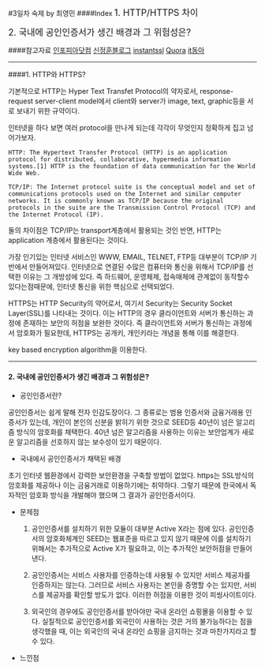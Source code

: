 #3일차 숙제 by 최영민
####Index
<span style="font-size:18px;"> 1. HTTP/HTTPS 차이 </span>

<span style="font-size:18px;">2. 국내에 공인인증서가 생긴 배경과 그 위험성은? </span>

####참고자료 
[인포피아닷컴](http://infofia.com/?p=133)
[신정훈블로그](http://misako.co.kr/articles/HttpVSHttps.aspx)
[instantssl](https://www.instantssl.com/https-tutorials/what-is-https.html)
[Quora](https://www.quora.com/What-is-the-difference-between-HTTP-and-HTTPS)
[it동아](http://it.donga.com/17704/)

 ---
 
####1. HTTP와 HTTPS?

기본적으로 HTTP는 Hyper Text Transfet Protocol의 약자로서, response-request server-client model에서 client와 server가 image, text, graphic등을 서로 보내기 위한 규약이다. 

인터넷을 하다 보면 여러 protocol을 만나게 되는데 각각이 무엇인지 정확하게 집고 넘어가보자. 
```
HTTP: The Hypertext Transfer Protocol (HTTP) is an application protocol for distributed, collaborative, hypermedia information systems.[1] HTTP is the foundation of data communication for the World Wide Web.

TCP/IP: The Internet protocol suite is the conceptual model and set of communications protocols used on the Internet and similar computer networks. It is commonly known as TCP/IP because the original protocols in the suite are the Transmission Control Protocol (TCP) and the Internet Protocol (IP).
```
둘의 차이점은 TCP/IP는 transport계층에서 활용되는 것인 반면, HTTP는 application 계층에서 활용된다는 것이다. 

가장 인기있는 인터넷 서비스인 WWW, EMAIL, TELNET, FTP등 대부분이 TCP/IP 기반에서 만들어져있다. 인터넷으로 연결된 수많은 컴퓨터와 통신을 위해서 TCP/IP를 선택한 이유는 그 개방성에 있다. 즉 하드웨어, 운영체제, 접속매체에 관계없이 동작할수 있다는점때문에, 인터넷 통신을 위한 핵심으로 선택되었다.

HTTPS는 HTTP Security의 약어로서, 여기서 Security는 Security Socket Layer(SSL)를 나타내는 것이다. 이는 HTTP의 경우 클라이언트와 서버가 통신하는 과정에 존재하는 보안의 허점을 보완한 것이다. 즉 클라이언트와 서버가 통신하는 과정에서 암호화가 필요한데, HTTPS는 공개키, 개인키라는 개념을 통해 이를 해결한다. 

key based encryption algorithm을 이용한다. 

---
#### 2. 국내에 공인인증서가 생긴 배경과 그 위험성은?

- 공인인증서란? 

공인인증서는 쉽게 말해 전자 인감도장이다. 그 종류로는 범용 인증서와 금융거래용 인증서가 있는데, 개인이 본인의 신분을 밝히기 위한 것으로 SEED등 40년이 넘은 알고리즘 방식의 암호화를 채택한다. 40년 넘은 알고리즘을 사용하는 이유는 보안업계가 새로운 알고리즘을 선호하지 않는 보수성이 있기 때문이다. 

- 국내에서 공인인증서가 채택된 배경 

초기 인터넷 웹환경에서 강력한 보안환경을 구축할 방법이 없었다.  https는 SSL방식의 암호화를 제공하나 이는 금융거래로 이용하기에는 취약하다. 그렇기 때문에 한국에서 독자적인 암호화 방식을 개발해야 했으며 그 결과가 공인인증서이다. 

- 문제점 

	1. 공인인증서를 설치하기 위한 모듈이 대부분 Active X라는 점에 있다. 공인인증서의 암호화체계인 SEED는 웹표준을 따르고 있지 않기 때문에 이를 설치하기 위해서는 추가적으로 Active X가 필요하고, 이는 추가적인 보안허점을 만들어낸다. 

	2. 공인인증서는 서비스 사용자를 인증하는데 사용될 수 있지만 서비스 제공자를 인증하지는 않는다. 그러므로 서비스 사용자는 본인을 증명할 수는 있지만, 서비스를 제공자를 확인할 방도가 없다. 이러한 허점을 이용한 것이 피씽사이트이다. 

	3. 외국인의 경우에도 공인인증서를 받아야만 국내 온라인 쇼핑몰을 이용할 수 있다. 실질적으로 공인인증서를 외국인이 사용하는 것은 거의 불가능하다는 점을 생각했을 때, 이는 외국인의 국내 온라인 쇼핑을 금지하는 것과 마찬가지라고 할 수 있다. 

- 느낀점